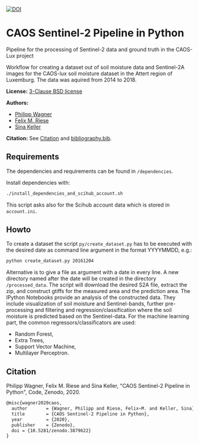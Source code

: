 [![DOI](https://zenodo.org/badge/DOI/10.5281/zenodo.3879622.svg)](https://doi.org/10.5281/zenodo.3879622)

# CAOS Sentinel-2 Pipeline in Python

Pipeline for the processing of Sentinel-2 data and ground truth in the CAOS-Lux project

Workflow for creating a dataset out of soil moisture data and Sentinel-2A
images for the CAOS-lux soil moisture dataset in the Attert region of Luxemburg.
The data was aquired from 2014 to 2018.

**License:** [3-Clause BSD license](LICENSE)

**Authors:**

* [Philipp Wagner](https://github.com/philipp01wagner)
* [Felix M. Riese](https://github.com/felixriese)
* [Sina Keller](https://github.com/sinakeller)

**Citation:** See [Citation](#citation) and [bibliography.bib](bibliography.bib).

## Requirements

The dependencies and requirements can be found in `/dependencies`.

Install dependencies with:

```bash
./install_dependencies_and_scihub_account.sh
```

This script asks also for the Scihub account data which is stored in
`account.ini`.

## Howto

To create a dataset the script `py/create_dataset.py` has to be executed with
the desired date as command line argument in the format YYYYMMDD, e.g.:

```bash
python create_dataset.py 20161204
```

Alternative is to give a file as argument with a date in every line.
A new directory named after the date will be created in the directory
`/processed_data`. The script will download the desired S2A file, extract the
zip, and construct gtiffs for the measured area and the prediction area.
The IPython Notebooks provide an analysis of the constructed data. They include
visualization of soil moisture and Sentinel-bands, further pre-processing and
filtering and regression/classification where the soil moisture is predicted
based on the Sentinel-data. For the machine learning part, the common
regressors/classificators are used:

-  Random Forest,
-  Extra Trees,
-  Support Vector Machine,
-  Multilayer Perceptron.

## Citation

Philipp Wagner, Felix M. Riese and Sina Keller, "CAOS Sentinel-2 Pipeline in
Python", Code, Zenodo, 2020.

```tex
@misc{wagner2020caos,
  author       = {Wagner, Philipp and Riese, Felix~M. and Keller, Sina},
  title        = {CAOS Sentinel-2 Pipeline in Python},
  year         = {2020},
  publisher    = {Zenodo},
  doi = {10.5281/zenodo.3879622}
}
```
